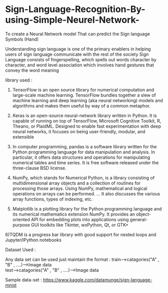 # Sign-Language-Recognition-By-using-Simple-Neurel-Network-
To create a Neural Network model That can predict the Sign language Symbols (Hand)

Understanding sign language is one of the primary enablers in helping users of sign language communicate with the rest of the society
Sign Language consists of fingerspelling, which spells out words character by character, and word level association which involves hand gestures that convey the word meaning

library used :

1) TensorFlow is an open source library for numerical computation and large-scale machine learning. TensorFlow bundles together a slew of machine learning and deep learning (aka neural networking) models and algorithms and makes them useful by way of a common metaphor.

2) Keras is an open-source neural-network library written in Python. It is capable of running on top of TensorFlow, Microsoft Cognitive Toolkit, R, Theano, or PlaidML. Designed to enable fast experimentation with deep neural networks, it focuses on being user-friendly, modular, and extensible

3) In computer programming, pandas is a software library written for the Python programming language for data manipulation and analysis. In particular, it offers data structures and operations for manipulating numerical tables and time series. It is free software released under the three-clause BSD license.

4) NumPy, which stands for Numerical Python, is a library consisting of multidimensional array objects and a collection of routines for processing those arrays. Using NumPy, mathematical and logical operations on arrays can be performed. ... It also discusses the various array functions, types of indexing, etc.

5) Matplotlib is a plotting library for the Python programming language and its numerical mathematics extension NumPy. It provides an object-oriented API for embedding plots into applications using general-purpose GUI toolkits like Tkinter, wxPython, Qt, or GTK+

6)TQDM is a progress bar library with good support for nested loops and Jupyter/IPython notebooks

Dataset  Used :

Any data set can be used just maintain the format :
train-->catagories("A" , "B" , ....)-->Image data  
test-->catagories("A" , "B" , ....)-->Image data 
 
 
Sample data-set  : https://www.kaggle.com/datamunge/sign-language-mnist

